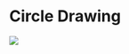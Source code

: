 # Circle Drawing
![](https://github.com/YUJO42/HTML_Practice/blob/main/canvas/img/Circle_Drawing.png?raw=true)
